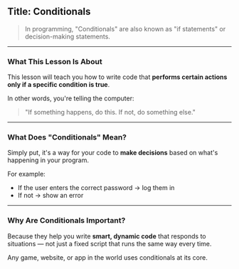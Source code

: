 ##  Title: Conditionals

> In programming, "Conditionals" are also known as "if statements" or decision-making statements.

---

###  What This Lesson Is About

This lesson will teach you how to write code that **performs certain actions only if a specific condition is true**.

In other words, you're telling the computer:

> "If something happens, do this. If not, do something else."

---

###  What Does "Conditionals" Mean?

Simply put, it's a way for your code to **make decisions** based on what's happening in your program.

For example:
- If the user enters the correct password → log them in
- If not → show an error

---

###  Why Are Conditionals Important?

Because they help you write **smart, dynamic code** that responds to situations — not just a fixed script that runs the same way every time.

Any game, website, or app in the world uses conditionals at its core.
